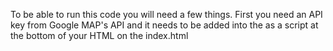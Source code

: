 To be able to run this code you will need a few things.  First you need an API key from Google MAP's API and it needs to be added into the as a script at the bottom of your HTML on the index.html  

<script async defer src="https://maps.googleapis.com/maps/api/js?key="YOUR KEY GOES HERE&callback=initMap">  

1.Next you will need to add your own weather API key from https://api.openweathermap.org  
// This is our API key  
var APIKey = "Enter Your Weather API key";  

![ProjectOne](https://github.com/doingway2much/Bootstrap-Portfolio/blob/master/assets/img/smarta.jpg?raw=true)  


***
License
Smarta-Bus-App
***

Copyright (c) 2019 doingway2much.com

The MIT license (the “License”) set forth below applies to all parts of the Smarta-Bus-App project. You may not use this file except in compliance with the License.

MIT License

Permission is hereby granted, free of charge, to any person obtaining a copy of this software and associated documentation files (the "Software"), to deal in the Software without restriction, including without limitation the rights to use, copy, modify, merge, publish, distribute, sublicense, and/or sell copies of the Software, and to permit persons to whom the Software is furnished to do so, subject to the following conditions:

The above copyright notice and this permission notice shall be included in all copies or substantial portions of the Software.

THE SOFTWARE IS PROVIDED "AS IS", WITHOUT WARRANTY OF ANY KIND, EXPRESS OR IMPLIED, INCLUDING BUT NOT LIMITED TO THE WARRANTIES OF MERCHANTABILITY, FITNESS FOR A PARTICULAR PURPOSE AND NONINFRINGEMENT. IN NO EVENT SHALL THE AUTHORS OR COPYRIGHT HOLDERS BE LIABLE FOR ANY CLAIM, DAMAGES OR OTHER LIABILITY, WHETHER IN AN ACTION OF CONTRACT, TORT OR OTHERWISE, ARISING FROM, OUT OF OR IN CONNECTION WITH THE SOFTWARE OR THE USE OR OTHER DEALINGS IN THE SOFTWARE.
